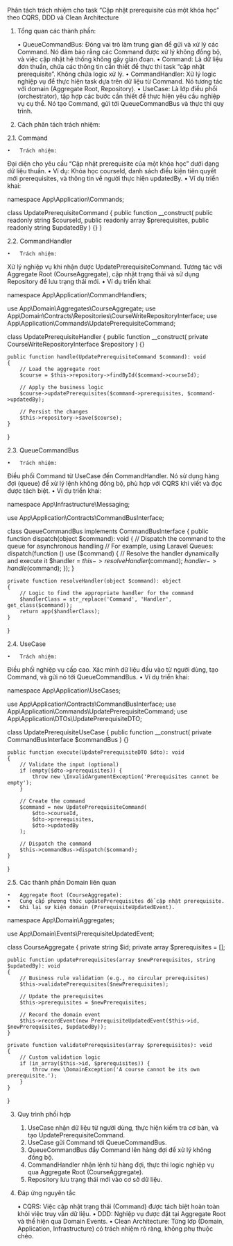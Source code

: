 Phân tách trách nhiệm cho task “Cập nhật prerequisite của một khóa học” theo CQRS, DDD và Clean Architecture

1. Tổng quan các thành phần:

	•	QueueCommandBus:
Đóng vai trò làm trung gian để gửi và xử lý các Command. Nó đảm bảo rằng các Command được xử lý không đồng bộ, và việc cập nhật hệ thống không gây gián đoạn.
	•	Command:
Là dữ liệu đơn thuần, chứa các thông tin cần thiết để thực thi task “cập nhật prerequisite”. Không chứa logic xử lý.
	•	CommandHandler:
Xử lý logic nghiệp vụ để thực hiện task dựa trên dữ liệu từ Command. Nó tương tác với domain (Aggregate Root, Repository).
	•	UseCase:
Là lớp điều phối (orchestrator), tập hợp các bước cần thiết để thực hiện yêu cầu nghiệp vụ cụ thể. Nó tạo Command, gửi tới QueueCommandBus và thực thi quy trình.

2. Cách phân tách trách nhiệm:

2.1. Command

	•	Trách nhiệm:
Đại diện cho yêu cầu “Cập nhật prerequisite của một khóa học” dưới dạng dữ liệu thuần.
	•	Ví dụ: Khóa học courseId, danh sách điều kiện tiên quyết mới prerequisites, và thông tin về người thực hiện updatedBy.
	•	Ví dụ triển khai:

namespace App\Application\Commands;

class UpdatePrerequisiteCommand
{
    public function __construct(
        public readonly string $courseId,
        public readonly array $prerequisites,
        public readonly string $updatedBy
    ) {}
}

2.2. CommandHandler

	•	Trách nhiệm:
Xử lý nghiệp vụ khi nhận được UpdatePrerequisiteCommand.
Tương tác với Aggregate Root (CourseAggregate), cập nhật trạng thái và sử dụng Repository để lưu trạng thái mới.
	•	Ví dụ triển khai:

namespace App\Application\CommandHandlers;

use App\Domain\Aggregates\CourseAggregate;
use App\Domain\Contracts\Repositories\CourseWriteRepositoryInterface;
use App\Application\Commands\UpdatePrerequisiteCommand;

class UpdatePrerequisiteHandler
{
    public function __construct(
        private CourseWriteRepositoryInterface $repository
    ) {}

    public function handle(UpdatePrerequisiteCommand $command): void
    {
        // Load the aggregate root
        $course = $this->repository->findById($command->courseId);

        // Apply the business logic
        $course->updatePrerequisites($command->prerequisites, $command->updatedBy);

        // Persist the changes
        $this->repository->save($course);
    }
}

2.3. QueueCommandBus

	•	Trách nhiệm:
Điều phối Command từ UseCase đến CommandHandler.
Nó sử dụng hàng đợi (queue) để xử lý lệnh không đồng bộ, phù hợp với CQRS khi viết và đọc được tách biệt.
	•	Ví dụ triển khai:

namespace App\Infrastructure\Messaging;

use App\Application\Contracts\CommandBusInterface;

class QueueCommandBus implements CommandBusInterface
{
    public function dispatch(object $command): void
    {
        // Dispatch the command to the queue for asynchronous handling
        // For example, using Laravel Queues:
        dispatch(function () use ($command) {
            // Resolve the handler dynamically and execute it
            $handler = $this->resolveHandler($command);
            $handler->handle($command);
        });
    }

    private function resolveHandler(object $command): object
    {
        // Logic to find the appropriate handler for the command
        $handlerClass = str_replace('Command', 'Handler', get_class($command));
        return app($handlerClass);
    }
}

2.4. UseCase

	•	Trách nhiệm:
Điều phối nghiệp vụ cấp cao.
Xác minh dữ liệu đầu vào từ người dùng, tạo Command, và gửi nó tới QueueCommandBus.
	•	Ví dụ triển khai:

namespace App\Application\UseCases;

use App\Application\Contracts\CommandBusInterface;
use App\Application\Commands\UpdatePrerequisiteCommand;
use App\Application\DTOs\UpdatePrerequisiteDTO;

class UpdatePrerequisiteUseCase
{
    public function __construct(
        private CommandBusInterface $commandBus
    ) {}

    public function execute(UpdatePrerequisiteDTO $dto): void
    {
        // Validate the input (optional)
        if (empty($dto->prerequisites)) {
            throw new \InvalidArgumentException('Prerequisites cannot be empty');
        }

        // Create the command
        $command = new UpdatePrerequisiteCommand(
            $dto->courseId,
            $dto->prerequisites,
            $dto->updatedBy
        );

        // Dispatch the command
        $this->commandBus->dispatch($command);
    }
}

2.5. Các thành phần Domain liên quan

	•	Aggregate Root (CourseAggregate):
	•	Cung cấp phương thức updatePrerequisites để cập nhật prerequisite.
	•	Ghi lại sự kiện domain (PrerequisiteUpdatedEvent).

namespace App\Domain\Aggregates;

use App\Domain\Events\PrerequisiteUpdatedEvent;

class CourseAggregate
{
    private string $id;
    private array $prerequisites = [];

    public function updatePrerequisites(array $newPrerequisites, string $updatedBy): void
    {
        // Business rule validation (e.g., no circular prerequisites)
        $this->validatePrerequisites($newPrerequisites);

        // Update the prerequisites
        $this->prerequisites = $newPrerequisites;

        // Record the domain event
        $this->recordEvent(new PrerequisiteUpdatedEvent($this->id, $newPrerequisites, $updatedBy));
    }

    private function validatePrerequisites(array $prerequisites): void
    {
        // Custom validation logic
        if (in_array($this->id, $prerequisites)) {
            throw new \DomainException('A course cannot be its own prerequisite.');
        }
    }
}

3. Quy trình phối hợp

	1.	UseCase nhận dữ liệu từ người dùng, thực hiện kiểm tra cơ bản, và tạo UpdatePrerequisiteCommand.
	2.	UseCase gửi Command tới QueueCommandBus.
	3.	QueueCommandBus đẩy Command lên hàng đợi để xử lý không đồng bộ.
	4.	CommandHandler nhận lệnh từ hàng đợi, thực thi logic nghiệp vụ qua Aggregate Root (CourseAggregate).
	5.	Repository lưu trạng thái mới vào cơ sở dữ liệu.

4. Đáp ứng nguyên tắc

	•	CQRS: Việc cập nhật trạng thái (Command) được tách biệt hoàn toàn khỏi việc truy vấn dữ liệu.
	•	DDD: Nghiệp vụ được đặt tại Aggregate Root và thể hiện qua Domain Events.
	•	Clean Architecture: Từng lớp (Domain, Application, Infrastructure) có trách nhiệm rõ ràng, không phụ thuộc chéo.

